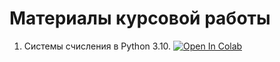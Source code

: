# Материалы курсовой работы

1. Системы счисления в Python 3.10.  <a target="_blank" href="https://colab.research.google.com/github/https://colab.research.google.com/drive/1wMJFRLR3NJkJkKmb0EhMvt4L-1cAsmQL"> <img src="https://colab.research.google.com/assets/colab-badge.svg" alt="Open In Colab"/> </a>
